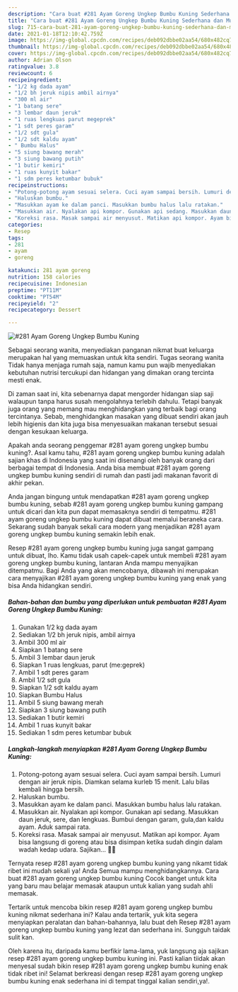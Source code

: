 ```yaml
---
description: "Cara buat #281 Ayam Goreng Ungkep Bumbu Kuning Sederhana dan Mudah Dibuat"
title: "Cara buat #281 Ayam Goreng Ungkep Bumbu Kuning Sederhana dan Mudah Dibuat"
slug: 715-cara-buat-281-ayam-goreng-ungkep-bumbu-kuning-sederhana-dan-mudah-dibuat
date: 2021-01-18T12:10:42.759Z
image: https://img-global.cpcdn.com/recipes/deb092dbbe02aa54/680x482cq70/281-ayam-goreng-ungkep-bumbu-kuning-foto-resep-utama.jpg
thumbnail: https://img-global.cpcdn.com/recipes/deb092dbbe02aa54/680x482cq70/281-ayam-goreng-ungkep-bumbu-kuning-foto-resep-utama.jpg
cover: https://img-global.cpcdn.com/recipes/deb092dbbe02aa54/680x482cq70/281-ayam-goreng-ungkep-bumbu-kuning-foto-resep-utama.jpg
author: Adrian Olson
ratingvalue: 3.8
reviewcount: 6
recipeingredient:
- "1/2 kg dada ayam"
- "1/2 bh jeruk nipis ambil airnya"
- "300 ml air"
- "1 batang sere"
- "3 lembar daun jeruk"
- "1 ruas lengkuas parut megeprek"
- "1 sdt peres garam"
- "1/2 sdt gula"
- "1/2 sdt kaldu ayam"
- " Bumbu Halus"
- "5 siung bawang merah"
- "3 siung bawang putih"
- "1 butir kemiri"
- "1 ruas kunyit bakar"
- "1 sdm peres ketumbar bubuk"
recipeinstructions:
- "Potong-potong ayam sesuai selera. Cuci ayam sampai bersih. Lumuri dengan air jeruk nipis. Diamkan selama kurleb 15 menit. Lalu bilas kembali hingga bersih."
- "Haluskan bumbu."
- "Masukkan ayam ke dalam panci. Masukkan bumbu halus lalu ratakan."
- "Masukkan air. Nyalakan api kompor. Gunakan api sedang. Masukkan daun jeruk, sere, dan lengkuas. Bumbui dengan garam, gula,dan kaldu ayam. Aduk sampai rata."
- "Koreksi rasa. Masak sampai air menyusut. Matikan api kompor. Ayam bisa langsung di goreng atau bisa disimpan ketika sudah dingin dalam wadah kedap udara. Sajikan... 👩‍🍳"
categories:
- Resep
tags:
- 281
- ayam
- goreng

katakunci: 281 ayam goreng 
nutrition: 158 calories
recipecuisine: Indonesian
preptime: "PT11M"
cooktime: "PT54M"
recipeyield: "2"
recipecategory: Dessert

---
```



![#281 Ayam Goreng Ungkep Bumbu Kuning](https://img-global.cpcdn.com/recipes/deb092dbbe02aa54/680x482cq70/281-ayam-goreng-ungkep-bumbu-kuning-foto-resep-utama.jpg)

Sebagai seorang wanita, menyediakan panganan nikmat buat keluarga merupakan hal yang memuaskan untuk kita sendiri. Tugas seorang  wanita Tidak hanya menjaga rumah saja, namun kamu pun wajib menyediakan kebutuhan nutrisi tercukupi dan hidangan yang dimakan orang tercinta mesti enak.

Di zaman  saat ini, kita sebenarnya dapat mengorder hidangan siap saji walaupun tanpa harus susah mengolahnya terlebih dahulu. Tetapi banyak juga orang yang memang mau menghidangkan yang terbaik bagi orang tercintanya. Sebab, menghidangkan masakan yang dibuat sendiri akan jauh lebih higienis dan kita juga bisa menyesuaikan makanan tersebut sesuai dengan kesukaan keluarga. 



Apakah anda seorang penggemar #281 ayam goreng ungkep bumbu kuning?. Asal kamu tahu, #281 ayam goreng ungkep bumbu kuning adalah sajian khas di Indonesia yang saat ini disenangi oleh banyak orang dari berbagai tempat di Indonesia. Anda bisa membuat #281 ayam goreng ungkep bumbu kuning sendiri di rumah dan pasti jadi makanan favorit di akhir pekan.

Anda jangan bingung untuk mendapatkan #281 ayam goreng ungkep bumbu kuning, sebab #281 ayam goreng ungkep bumbu kuning gampang untuk dicari dan kita pun dapat memasaknya sendiri di tempatmu. #281 ayam goreng ungkep bumbu kuning dapat dibuat memalui beraneka cara. Sekarang sudah banyak sekali cara modern yang menjadikan #281 ayam goreng ungkep bumbu kuning semakin lebih enak.

Resep #281 ayam goreng ungkep bumbu kuning juga sangat gampang untuk dibuat, lho. Kamu tidak usah capek-capek untuk membeli #281 ayam goreng ungkep bumbu kuning, lantaran Anda mampu menyajikan ditempatmu. Bagi Anda yang akan mencobanya, dibawah ini merupakan cara menyajikan #281 ayam goreng ungkep bumbu kuning yang enak yang bisa Anda hidangkan sendiri.

<!--inarticleads1-->

##### Bahan-bahan dan bumbu yang diperlukan untuk pembuatan #281 Ayam Goreng Ungkep Bumbu Kuning:

1. Gunakan 1/2 kg dada ayam
1. Sediakan 1/2 bh jeruk nipis, ambil airnya
1. Ambil 300 ml air
1. Siapkan 1 batang sere
1. Ambil 3 lembar daun jeruk
1. Siapkan 1 ruas lengkuas, parut (me:geprek)
1. Ambil 1 sdt peres garam
1. Ambil 1/2 sdt gula
1. Siapkan 1/2 sdt kaldu ayam
1. Siapkan  Bumbu Halus
1. Ambil 5 siung bawang merah
1. Siapkan 3 siung bawang putih
1. Sediakan 1 butir kemiri
1. Ambil 1 ruas kunyit bakar
1. Sediakan 1 sdm peres ketumbar bubuk




<!--inarticleads2-->

##### Langkah-langkah menyiapkan #281 Ayam Goreng Ungkep Bumbu Kuning:

1. Potong-potong ayam sesuai selera. Cuci ayam sampai bersih. Lumuri dengan air jeruk nipis. Diamkan selama kurleb 15 menit. Lalu bilas kembali hingga bersih.
1. Haluskan bumbu.
1. Masukkan ayam ke dalam panci. Masukkan bumbu halus lalu ratakan.
1. Masukkan air. Nyalakan api kompor. Gunakan api sedang. Masukkan daun jeruk, sere, dan lengkuas. Bumbui dengan garam, gula,dan kaldu ayam. Aduk sampai rata.
1. Koreksi rasa. Masak sampai air menyusut. Matikan api kompor. Ayam bisa langsung di goreng atau bisa disimpan ketika sudah dingin dalam wadah kedap udara. Sajikan... 👩‍🍳




Ternyata resep #281 ayam goreng ungkep bumbu kuning yang nikamt tidak ribet ini mudah sekali ya! Anda Semua mampu menghidangkannya. Cara buat #281 ayam goreng ungkep bumbu kuning Cocok banget untuk kita yang baru mau belajar memasak ataupun untuk kalian yang sudah ahli memasak.

Tertarik untuk mencoba bikin resep #281 ayam goreng ungkep bumbu kuning nikmat sederhana ini? Kalau anda tertarik, yuk kita segera menyiapkan peralatan dan bahan-bahannya, lalu buat deh Resep #281 ayam goreng ungkep bumbu kuning yang lezat dan sederhana ini. Sungguh taidak sulit kan. 

Oleh karena itu, daripada kamu berfikir lama-lama, yuk langsung aja sajikan resep #281 ayam goreng ungkep bumbu kuning ini. Pasti kalian tiidak akan menyesal sudah bikin resep #281 ayam goreng ungkep bumbu kuning enak tidak ribet ini! Selamat berkreasi dengan resep #281 ayam goreng ungkep bumbu kuning enak sederhana ini di tempat tinggal kalian sendiri,ya!.

